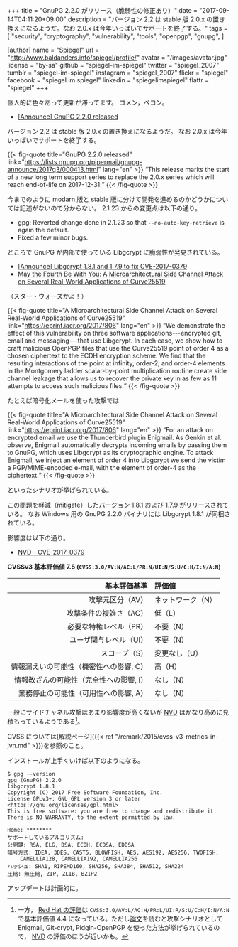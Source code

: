 +++
title = "GnuPG 2.2.0 がリリース（脆弱性の修正あり）"
date =  "2017-09-14T04:11:20+09:00"
description = "バージョン 2.2 は stable 版 2.0.x の置き換えになるようだ。なお 2.0.x は今年いっぱいでサポートを終了する。"
tags = [
  "security",
  "cryptography",
  "vulnerability",
  "tools",
  "openpgp",
  "gnupg",
]

[author]
  name      = "Spiegel"
  url       = "http://www.baldanders.info/spiegel/profile/"
  avatar    = "/images/avatar.jpg"
  license   = "by-sa"
  github    = "spiegel-im-spiegel"
  twitter   = "spiegel_2007"
  tumblr    = "spiegel-im-spiegel"
  instagram = "spiegel_2007"
  flickr    = "spiegel"
  facebook  = "spiegel.im.spiegel"
  linkedin  = "spiegelimspiegel"
  flattr    = "spiegel"
+++

個人的に色々あって更新が滞ってます。
ゴメン，ペコン。

- [[Announce] GnuPG 2.2.0 released](https://lists.gnupg.org/pipermail/gnupg-announce/2017q3/000413.html)

バージョン 2.2 は stable 版 2.0.x の置き換えになるようだ。
なお 2.0.x は今年いっぱいでサポートを終了する。

{{< fig-quote title="GnuPG 2.2.0 released" link="https://lists.gnupg.org/pipermail/gnupg-announce/2017q3/000413.html" lang="en" >}}
<q>This release marks the start of a new long term support series to replace the 2.0.x series which will reach end-of-life on 2017-12-31.</q>
{{< /fig-quote >}}

今までのように modarn 版と stable 版に分けて開発を進めるのかどうかについては記述がないので分からない。
2.1.23 からの変更点は以下の通り。

* gpg: Reverted change done in 2.1.23 so that `--no-auto-key-retrieve` is again the default.
* Fixed a few minor bugs.

ところで GnuPG が内部で使っている Libgcrypt に脆弱性が発見されている。

- [[Announce] Libgcrypt 1.8.1 and 1.7.9 to fix CVE-2017-0379](https://lists.gnupg.org/pipermail/gnupg-announce/2017q3/000414.html)
- [May the Fourth Be With You: A Microarchitectural Side Channel Attack on Several Real-World Applications of Curve25519](https://eprint.iacr.org/2017/806)

（スター・ウォーズかよ！）

{{< fig-quote title="A Microarchitectural Side Channel Attack on Several Real-World Applications of Curve25519" link="https://eprint.iacr.org/2017/806" lang="en" >}}
<q>We demonstrate the effect of this vulnerability on three software applications---encrypted git, email and messaging---that use Libgcrypt. In each case, we show how to craft malicious OpenPGP files that use the Curve25519 point of order 4 as a chosen ciphertext to the ECDH encryption scheme. We find that the resulting interactions of the point at infinity, order-2, and order-4 elements in the Montgomery ladder scalar-by-point multiplication routine create side channel leakage that allows us to recover the private key in as few as 11 attempts to access such malicious files.</q>
{{< /fig-quote >}}

たとえば暗号化メールを使った攻撃では

{{< fig-quote title="A Microarchitectural Side Channel Attack on Several Real-World Applications of Curve25519" link="https://eprint.iacr.org/2017/806" lang="en" >}}
<q>For an attack on encrypted email we use the Thunderbird plugin Enigmail. As Genkin et al. observe, Enigmail automatically decrypts incoming emails by passing them to GnuPG, which uses Libgcrypt as its cryptographic engine. To attack Enigmail, we inject an element of order 4 into Libgcrypt we send the victim a PGP/MIME-encoded e-mail, with the element of order-4 as the ciphertext.</q>
{{< /fig-quote >}}

といったシナリオが挙げられている。

この問題を軽減（mitigate）したバージョン 1.8.1 および 1.7.9 がリリースされている。
なお Windows 用の GnuPG 2.2.0 バイナリには Libgcrypt 1.8.1 が同梱されている。

影響度は以下の通り。

- [NVD - CVE-2017-0379](https://nvd.nist.gov/vuln/detail/CVE-2017-0379)

**CVSSv3 基本評価値 7.5 (`CVSS:3.0/AV:N/AC:L/PR:N/UI:N/S:U/C:H/I:N/A:N`)**

| 基本評価基準                            | 評価値            |
|----------------------------------------:|:------------------|
| 攻撃元区分（AV）                        | ネットワーク（N） |
| 攻撃条件の複雑さ（AC）                  | 低（L）           |
| 必要な特権レベル（PR）                  | 不要（N）         |
| ユーザ関与レベル（UI）                  | 不要（N）         |
| スコープ（S）                           | 変更なし（U）     |
| 情報漏えいの可能性（機密性への影響, C） | 高（H）           |
| 情報改ざんの可能性（完全性への影響, I） | なし（N）         |
| 業務停止の可能性（可用性への影響, A）   | なし（N）         |

一般にサイドチャネル攻撃はあまり影響度が高くないが [NVD] はかなり高めに見積もっているようである[^rh1]。

[^rh1]: 一方， [Red Hat の評価](https://access.redhat.com/security/cve/cve-2017-0379)は `CVSS:3.0/AV:L/AC:H/PR:L/UI:R/S:U/C:H/I:N/A:N` で基本評価値 4.4 になっている。ただし[論文]を読むと攻撃シナリオとして Enigmail, Git-crypt, Pidgin-OpenPGP を使った方法が挙げられているので， [NVD] の評価のほうが近いかも。

CVSS については[解説ページ]({{< ref "/remark/2015/cvss-v3-metrics-in-jvn.md" >}})を参照のこと。

インストールが上手くいけば以下のようになる。

```text
$ gpg --version
gpg (GnuPG) 2.2.0
libgcrypt 1.8.1
Copyright (C) 2017 Free Software Foundation, Inc.
License GPLv3+: GNU GPL version 3 or later <https://gnu.org/licenses/gpl.html>
This is free software: you are free to change and redistribute it.
There is NO WARRANTY, to the extent permitted by law.

Home: ********
サポートしているアルゴリズム:
公開鍵: RSA, ELG, DSA, ECDH, ECDSA, EDDSA
暗号方式: IDEA, 3DES, CAST5, BLOWFISH, AES, AES192, AES256, TWOFISH,
    CAMELLIA128, CAMELLIA192, CAMELLIA256
ハッシュ: SHA1, RIPEMD160, SHA256, SHA384, SHA512, SHA224
圧縮: 無圧縮, ZIP, ZLIB, BZIP2
```

アップデートは計画的に。

[NVD]: https://nvd.nist.gov/ "National Vulnerability Database"
[論文]: https://eprint.iacr.org/2017/806 "May the Fourth Be With You: A Microarchitectural Side Channel Attack on Several Real-World Applications of Curve25519"
